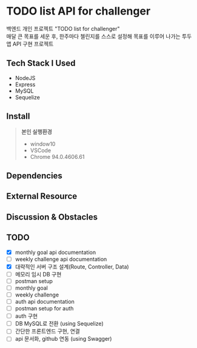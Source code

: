# TODO list API for challenger

백엔드 개인 프로젝트 "TODO list for challenger"<br>
매달 큰 목표를 세운 후, 한주마다 첼린지를 스스로 설정해 목표를 이루어 나가는 투두 앱 API 구현 프로젝트

## Tech Stack I Used

- NodeJS
- Express
- MySQL
- Sequelize

## Install

> **본인 실행환경**
>
> - window10
> - VSCode
> - Chrome 94.0.4606.61

## Dependencies

## External Resource

## Discussion & Obstacles

## TODO

- [x] monthly goal api documentation
- [ ] weekly challenge api documentation
- [x] 대략적인 서버 구조 설계(Route, Controller, Data)
- [ ] 메모리 임시 DB 구현
- [ ] postman setup
- [ ] monthly goal
- [ ] weekly challenge
- [ ] auth api documentation
- [ ] postman setup for auth
- [ ] auth 구현
- [ ] DB MySQL로 전환 (using Sequelize)
- [ ] 간단한 프론트엔드 구현, 연결
- [ ] api 문서화, github 연동 (using Swagger)
